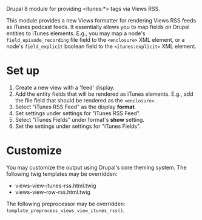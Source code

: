 Drupal 8 module for providing &lt;itunes:*> tags via Views RSS.

This module provides a new Views formatter for rendering Views RSS feeds as iTunes podcast feeds. It essentially allows you to map fields on Drupal entities to iTunes elements. E.g., you may map a node's `field_episode_recording` file field to the `<enclosure>` XML element, or a node's `field_explicit` boolean field to the `<itunes:explicit>` XML element.

# Set up

1. Create a new view with a 'feed' display.
1. Add the entity fields that will be rendered as iTunes elements. E.g., add the file field that should be rendered as the `<enclosure>`.
1. Select "iTunes RSS Feed" as the display __format__.
1. Set <channel> settings under settings for "iTunes RSS Feed".
1. Select "iTunes Fields" under format's __show__ setting.
1. Set the <item> settings under settings for "iTunes Fields".

# Customize

You may customize the output using Drupal's core theming system. The following twig templates may be overridden:

* views-view-itunes-rss.html.twig
* views-view-row-rss.html.twig

The following preprocessor may be overridden: `template_preprocess_views_view_itunes_rss()`.

